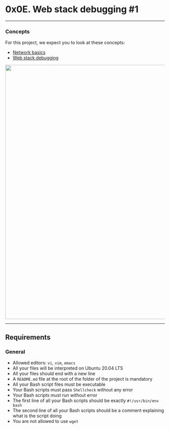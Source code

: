 # 0x0E. Web stack debugging #1

----
### Concepts
For this project, we expect you to look at these concepts:
* [Network basics](https://intranet.alxswe.com/concepts/33)
* [Web stack debugging](https://intranet.alxswe.com/concepts/68)

<kbd>
<img src="https://s3.amazonaws.com/intranet-projects-files/holbertonschool-sysadmin_devops/271/B4eeypV.jpg" height="auto" width="800" />
</kbd>

-----
## Requirements
### General
* Allowed editors: `vi`, `vim`, `emacs`
* All your files will be interpreted on Ubuntu 20.04 LTS
* All your files should end with a new line
* A `README.md` file at the root of the folder of the project is mandatory
* All your Bash script files must be executable
* Your Bash scripts must pass `Shellcheck` without any error
* Your Bash scripts must run without error
* The first line of all your Bash scripts should be exactly `#!/usr/bin/env bash`
* The second line of all your Bash scripts should be a comment explaining what is the script doing
* You are not allowed to use `wget`